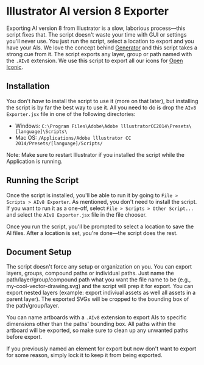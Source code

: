 # Illustrator AI version 8 Exporter

Exporting AI version 8 from Illustrator is a slow, laborious process&mdash;this script fixes that. The script doesn't waste your time with GUI or settings you'll never use. You just run the script, select a location to export and you have your AIs. We love the concept behind [Generator](http://blogs.adobe.com/photoshopdotcom/2013/09/introducing-adobe-generator-for-photoshop-cc.html) and this script takes a strong cue from it. The script exports any layer, group or path named with the `.AIv8` extension. We use this script to export all our icons for [Open Iconic](https://github.com/iconic/open-iconic).

## Installation

You don't _have_ to install the script to use it (more on that later), but installing the script is by far the best way to use it. All you need to do is drop the `AIv8 Exporter.jsx` file in one of the following directories:

* Windows: `C:\Program Files\Adobe\Adobe lllustratorCC2014\Presets\[language]\Scripts\`
* Mac OS: `/Applications/Adobe lllustrator CC 2014/Presets/[language]/Scripts/`

Note: Make sure to restart Illustrator if you installed the script while the Application is running.

## Running the Script

Once the script is installed, you'll be able to run it by going to `File > Scripts > AIv8 Exporter`. As mentioned, you don't need to install the script. If you want to run it as a one-off, select `File > Scripts > Other Script...` and select the `AIv8 Exporter.jsx` file in the file chooser.

Once you run the script, you'll be prompted to select a location to save the AI files. After a location is set, you're done&mdash;the script does the rest.

## Document Setup

The script doesn't force any setup or organization on you. You can export layers, groups, compound paths or individual paths. Just name the path/layer/group/compound path what you want the file name to be (e.g., my-cool-vector-drawing.svg) and the script will prep it for export. You can export nested layers (example: export indiviual assets as well all assets in a parent layer). The exported SVGs will be cropped to the bounding box of the path/group/layer.

You can name artboards with a `.AIv8` extension to export AIs to specific dimensions other than the paths' bounding box. All paths within the artboard will be exported, so make sure to clean up any unwanted paths before export.

If you previously named an element for export but now don't want to export for some reason, simply lock it to keep it from being exported.
